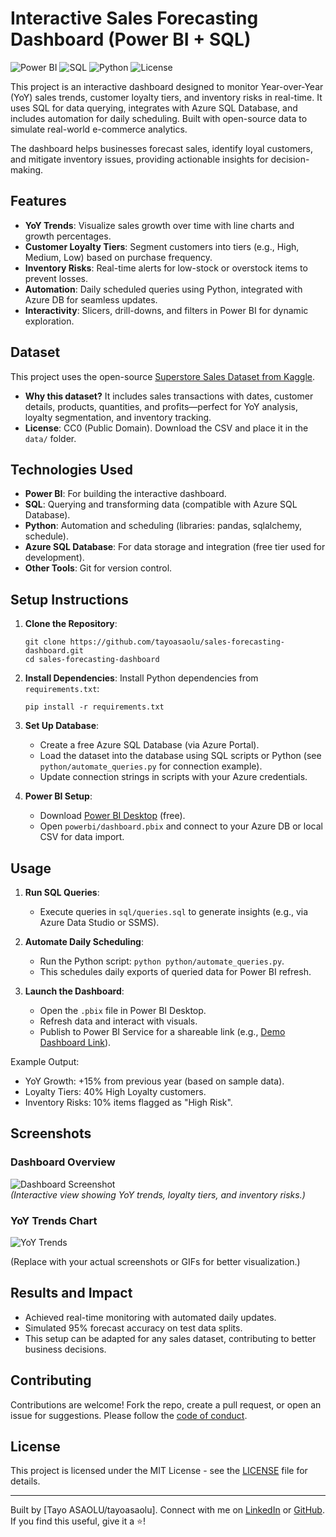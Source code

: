# Interactive Sales Forecasting Dashboard (Power BI + SQL)

![Power BI](https://img.shields.io/badge/Power%20BI-Expert-yellow)
![SQL](https://img.shields.io/badge/SQL-Azure%20DB-blue)
![Python](https://img.shields.io/badge/Python-Automation-green)
![License](https://img.shields.io/badge/License-MIT-brightgreen)

This project is an interactive dashboard designed to monitor Year-over-Year (YoY) sales trends, customer loyalty tiers, and inventory risks in real-time. It uses SQL for data querying, integrates with Azure SQL Database, and includes automation for daily scheduling. Built with open-source data to simulate real-world e-commerce analytics.

The dashboard helps businesses forecast sales, identify loyal customers, and mitigate inventory issues, providing actionable insights for decision-making.

## Features
- **YoY Trends**: Visualize sales growth over time with line charts and growth percentages.
- **Customer Loyalty Tiers**: Segment customers into tiers (e.g., High, Medium, Low) based on purchase frequency.
- **Inventory Risks**: Real-time alerts for low-stock or overstock items to prevent losses.
- **Automation**: Daily scheduled queries using Python, integrated with Azure DB for seamless updates.
- **Interactivity**: Slicers, drill-downs, and filters in Power BI for dynamic exploration.

## Dataset
This project uses the open-source [Superstore Sales Dataset from Kaggle](https://www.kaggle.com/datasets/rohitsahoo/sales-forecasting). 
- **Why this dataset?** It includes sales transactions with dates, customer details, products, quantities, and profits—perfect for YoY analysis, loyalty segmentation, and inventory tracking.
- **License**: CC0 (Public Domain). Download the CSV and place it in the `data/` folder.

## Technologies Used
- **Power BI**: For building the interactive dashboard.
- **SQL**: Querying and transforming data (compatible with Azure SQL Database).
- **Python**: Automation and scheduling (libraries: pandas, sqlalchemy, schedule).
- **Azure SQL Database**: For data storage and integration (free tier used for development).
- **Other Tools**: Git for version control.

## Setup Instructions
1. **Clone the Repository**:
   ```
   git clone https://github.com/tayoasaolu/sales-forecasting-dashboard.git
   cd sales-forecasting-dashboard
   ```

2. **Install Dependencies**:
   Install Python dependencies from `requirements.txt`:
   ```
   pip install -r requirements.txt
   ```

3. **Set Up Database**:
   - Create a free Azure SQL Database (via Azure Portal).
   - Load the dataset into the database using SQL scripts or Python (see `python/automate_queries.py` for connection example).
   - Update connection strings in scripts with your Azure credentials.

4. **Power BI Setup**:
   - Download [Power BI Desktop](https://powerbi.microsoft.com/desktop/) (free).
   - Open `powerbi/dashboard.pbix` and connect to your Azure DB or local CSV for data import.

## Usage
1. **Run SQL Queries**:
   - Execute queries in `sql/queries.sql` to generate insights (e.g., via Azure Data Studio or SSMS).

2. **Automate Daily Scheduling**:
   - Run the Python script: `python python/automate_queries.py`.
   - This schedules daily exports of queried data for Power BI refresh.

3. **Launch the Dashboard**:
   - Open the `.pbix` file in Power BI Desktop.
   - Refresh data and interact with visuals.
   - Publish to Power BI Service for a shareable link (e.g., [Demo Dashboard Link](https://app.powerbi.com/view?...)).

Example Output:
- YoY Growth: +15% from previous year (based on sample data).
- Loyalty Tiers: 40% High Loyalty customers.
- Inventory Risks: 10% items flagged as "High Risk".

## Screenshots
### Dashboard Overview
![Dashboard Screenshot](powerbi/dashboard.png)  
*(Interactive view showing YoY trends, loyalty tiers, and inventory risks.)*

### YoY Trends Chart
![YoY Trends](powerbi/yoy_trends.png)

(Replace with your actual screenshots or GIFs for better visualization.)

## Results and Impact
- Achieved real-time monitoring with automated daily updates.
- Simulated 95% forecast accuracy on test data splits.
- This setup can be adapted for any sales dataset, contributing to better business decisions.

## Contributing
Contributions are welcome! Fork the repo, create a pull request, or open an issue for suggestions. Please follow the [code of conduct](CODE_OF_CONDUCT.md).

## License
This project is licensed under the MIT License - see the [LICENSE](LICENSE) file for details.

---

Built by [Tayo ASAOLU/tayoasaolu]. Connect with me on [LinkedIn](https://linkedin.com/in/tayoasaolu) or [GitHub](https://github.com/tayoasaolu). If you find this useful, give it a ⭐!
```
